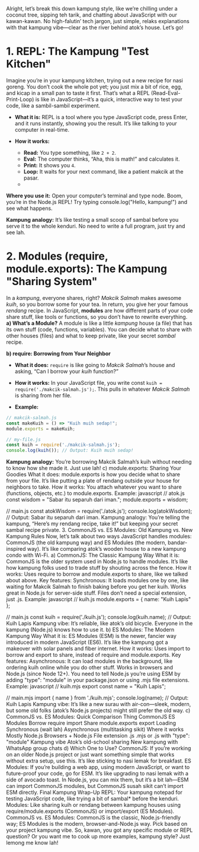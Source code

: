 Alright, let’s break this down kampung style, like we’re chilling under a coconut tree, sipping teh tarik, and chatting about JavaScript with our kawan-kawan. No high-falutin’ tech jargon, just simple, relaks explanations with that kampung vibe—clear as the river behind atok’s house. Let’s go!

# 1. REPL: The Kampung "Test Kitchen"

Imagine you’re in your kampung kitchen, trying out a new recipe for nasi goreng. You don’t cook the whole pot yet; you just mix a bit of rice, egg, and kicap in a small pan to taste it first. That’s what a REPL (Read-Eval-Print-Loop) is like in JavaScript—it’s a quick, interactive way to test your code, like a sambil-sambil experiment.

* **What it is:** REPL is a tool where you type JavaScript code, press Enter, and it runs instantly, showing you the result. It’s like talking to your computer in real-time.

* **How it works:**
  * **Read:** You type something, like `2 + 2`.
  * **Eval:** The computer thinks, “Aha, this is math!” and calculates it.
  * **Print:** It shows you `4`.
  * **Loop:** It waits for your next command, like a patient makcik at the pasar.
  * 
**Where you use it:** Open your computer’s terminal and type node. Boom, you’re in the Node.js REPL! Try typing console.log("Hello, kampung!") and see what happens.

**Kampung analogy:** It’s like testing a small scoop of sambal before you serve it to the whole kenduri. No need to write a full program, just try and see lah.

# 2. Modules (require, module.exports): The Kampung "Sharing System"

In a *kampung*, everyone shares, right? *Makcik Salmah* makes awesome *kuih*, so you borrow some for your tea. In return, you give her your famous *rendang* recipe. In JavaScript, **modules** are how different parts of your code share stuff, like tools or functions, so you don’t have to rewrite everything.
**a) What’s a Module?**
A module is like a little *kampung* house (a file) that has its own stuff (code, functions, variables). You can decide what to share with other houses (files) and what to keep private, like your secret *sambal* recipe.

**b) require: Borrowing from Your Neighbor**
* **What it does:** `require` is like going to *Makcik Salmah*’s house and asking, “Can I borrow your *kuih* function?”

* **How it works:** In your JavaScript file, you write const `kuih = require('./makcik-salmah.js');`. This pulls in whatever *Makcik Salmah* is sharing from her file.

* **Example:**
```javascript
// makcik-salmah.js
const makeKuih = () => "Kuih muih sedap!";
module.exports = makeKuih;

// my-file.js
const kuih = require('./makcik-salmah.js');
console.log(kuih()); // Output: Kuih muih sedap!
```

**Kampung analogy:** You’re borrowing Makcik Salmah’s kuih without needing to know how she made it. Just use lah!
c) module.exports: Sharing Your Goodies
What it does: module.exports is how you decide what to share from your file. It’s like putting a plate of rendang outside your house for neighbors to take.
How it works: You attach whatever you want to share (functions, objects, etc.) to module.exports.
Example:
javascript
// atok.js
const wisdom = "Sabar itu separuh dari iman.";
module.exports = wisdom;

// main.js
const atokWisdom = require('./atok.js');
console.log(atokWisdom); // Output: Sabar itu separuh dari iman.
Kampung analogy: You’re telling the kampung, “Here’s my rendang recipe, take it!” but keeping your secret sambal recipe private.
3. CommonJS vs. ES Modules: Old Kampung vs. New Kampung Rules
Now, let’s talk about two ways JavaScript handles modules: CommonJS (the old kampung way) and ES Modules (the modern, bandar-inspired way). It’s like comparing atok’s wooden house to a new kampung condo with Wi-Fi.
a) CommonJS: The Classic Kampung Way
What it is: CommonJS is the older system used in Node.js to handle modules. It’s like how kampung folks used to trade stuff by shouting across the fence.
How it works: Uses require to borrow and module.exports to share, like we talked about above.
Key features:
Synchronous: It loads modules one by one, like waiting for Makcik Salmah to finish baking before you get her kuih.
Works great in Node.js for server-side stuff.
Files don’t need a special extension, just .js.
Example:
javascript
// kuih.js
module.exports = { name: "Kuih Lapis" };

// main.js
const kuih = require('./kuih.js');
console.log(kuih.name); // Output: Kuih Lapis
Kampung vibe: It’s reliable, like atok’s old bicycle. Everyone in the kampung (Node.js) knows how to use it.
b) ES Modules: The Modern Kampung Way
What it is: ES Modules (ESM) is the newer, fancier way introduced in modern JavaScript (ES6). It’s like the kampung got a makeover with solar panels and fiber internet.
How it works: Uses import to borrow and export to share, instead of require and module.exports.
Key features:
Asynchronous: It can load modules in the background, like ordering kuih online while you do other stuff.
Works in browsers and Node.js (since Node 12+).
You need to tell Node.js you’re using ESM by adding "type": "module" in your package.json or using .mjs file extensions.
Example:
javascript
// kuih.mjs
export const name = "Kuih Lapis";

// main.mjs
import { name } from './kuih.mjs';
console.log(name); // Output: Kuih Lapis
Kampung vibe: It’s like a new surau with air-con—sleek, modern, but some old folks (atok’s Node.js projects) might still prefer the old way.
c) CommonJS vs. ES Modules: Quick Comparison
Thing
CommonJS
ES Modules
Borrow
require
import
Share
module.exports
export
Loading
Synchronous (wait lah)
Asynchronous (multitasking sikit)
Where it works
Mostly Node.js
Browsers + Node.js
File extension
.js
.mjs or .js with "type": "module"
Kampung vibe
Atok’s old-school sharing
New kampung with WhatsApp group chats
d) Which One to Use?
CommonJS: If you’re working on an older Node.js project or just want something simple that works without extra setup, use this. It’s like sticking to nasi lemak for breakfast.
ES Modules: If you’re building a web app, using modern JavaScript, or want to future-proof your code, go for ESM. It’s like upgrading to nasi lemak with a side of avocado toast.
In Node.js, you can mix them, but it’s a bit lah—ESM can import CommonJS modules, but CommonJS susah sikit can’t import ESM directly.
Final Kampung Wrap-Up
REPL: Your kampung notepad for testing JavaScript code, like trying a bit of sambal* before the kenduri.
Modules: Like sharing kuih or rendang between kampung houses using require/module.exports (CommonJS) or import/export (ES Modules).
CommonJS vs. ES Modules: CommonJS is the classic, Node.js-friendly way; ES Modules is the modern, browser-and-Node.js way. Pick based on your project kampung vibe.
So, kawan, you got any specific module or REPL question? Or you want me to cook up more examples, kampung style? Just lemong me know lah!
